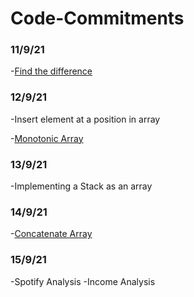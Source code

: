 # Code-Commitments
### 11/9/21
-[Find the difference](https://leetcode.com/problems/find-the-difference/)
### 12/9/21
-Insert element at a position in array

-[Monotonic Array](https://leetcode.com/problems/monotonic-array/submissions/)
### 13/9/21
-Implementing a Stack as an array
### 14/9/21
-[Concatenate Array](https://leetcode.com/problems/concatenation-of-array/submissions/)
### 15/9/21
-Spotify Analysis
-Income Analysis

